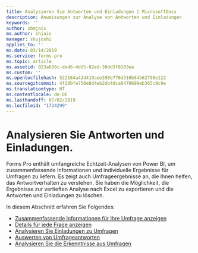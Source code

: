 ```yaml
---
title: Analysieren Sie Antworten und Einladungen | MicrosoftDocs
description: Anweisungen zur Analyse von Antworten und Einladungen
keywords: ''
author: sbmjais
ms.author: shjais
manager: shujoshi
applies_to: ''
ms.date: 03/14/2019
ms.service: forms-pro
ms.topic: article
ms.assetid: 023a656c-dad6-4dd5-82ed-30dd3f0183ea
ms.custom: ''
ms.openlocfilehash: 522164a42d419aee398e776d310b54b62798e122
ms.sourcegitcommit: 4f20bfe750e8d4eb2db4dca0479699eb365c8c9e
ms.translationtype: HT
ms.contentlocale: de-DE
ms.lasthandoff: 07/02/2019
ms.locfileid: "1724299"
---
```

# <a name="analyze-responses-and-invitations"></a>Analysieren Sie Antworten und Einladungen.



Forms Pro enthält umfangreiche Echtzeit-Analysen von Power BI, um zusammenfassende Informationen und individuelle Ergebnisse für Umfragen zu liefern. Es zeigt auch Umfrageergebnisse an, die Ihnen helfen, das Antwortverhalten zu verstehen. Sie haben die Möglichkeit, die Ergebnisse zur vertieften Analyse nach Excel zu exportieren und die Antworten und Einladungen zu löschen.

In diesem Abschnitt erfahren Sie Folgendes:

- [Zusammenfassende Informationen für Ihre Umfrage anzeigen](view-summary-information.md)  
- [Details für jede Frage anzeigen](view-details-each-question.md)  
- [Analysieren Sie Einladungen zu Umfragen](analyze-survey-invitations.md)  
- [Auswerten von Umfrageantworten](analyze-survey-responses.md)  
- [Analysieren Sie die Erkenntnisse aus Umfragen](analyze-survey-insights.md) 